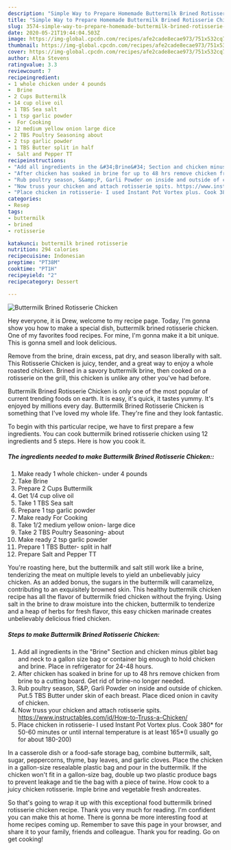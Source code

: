 ```yaml
---
description: "Simple Way to Prepare Homemade Buttermilk Brined Rotisserie Chicken"
title: "Simple Way to Prepare Homemade Buttermilk Brined Rotisserie Chicken"
slug: 3574-simple-way-to-prepare-homemade-buttermilk-brined-rotisserie-chicken
date: 2020-05-21T19:44:04.503Z
image: https://img-global.cpcdn.com/recipes/afe2cade8ecae973/751x532cq70/buttermilk-brined-rotisserie-chicken-recipe-main-photo.jpg
thumbnail: https://img-global.cpcdn.com/recipes/afe2cade8ecae973/751x532cq70/buttermilk-brined-rotisserie-chicken-recipe-main-photo.jpg
cover: https://img-global.cpcdn.com/recipes/afe2cade8ecae973/751x532cq70/buttermilk-brined-rotisserie-chicken-recipe-main-photo.jpg
author: Alta Stevens
ratingvalue: 3.3
reviewcount: 7
recipeingredient:
- 1 whole chicken under 4 pounds
-  Brine
- 2 Cups Buttermilk
- 14 cup olive oil
- 1 TBS Sea salt
- 1 tsp garlic powder
-  For Cooking
- 12 medium yellow onion large dice
- 2 TBS Poultry Seasoning about
- 2 tsp garlic powder
- 1 TBS Butter split in half
-  Salt and Pepper TT
recipeinstructions:
- "Add all ingredients in the &#34;Brine&#34; Section and chicken minus giblet bag and neck to a gallon size bag or container big enough to hold chicken and brine. Place in refrigerator for 24-48 hours."
- "After chicken has soaked in brine for up to 48 hrs remove chicken from brine to a cutting board. Get rid of brine-no longer needed."
- "Rub poultry season, S&amp;P, Garli Powder on inside and outside of chicken. Put.5 TBS Butter under skin of each breast. Place diced onion in cavity of chicken."
- "Now truss your chicken and attach rotisserie spits. https://www.instructables.com/id/How-to-Truss-a-Chicken/"
- "Place chicken in rotisserie- I used Instant Pot Vortex plus. Cook 380* for 50-60 minutes or until internal temperature is at least 165*(I usually go for about 180-200)"
categories:
- Resep
tags:
- buttermilk
- brined
- rotisserie

katakunci: buttermilk brined rotisserie
nutrition: 294 calories
recipecuisine: Indonesian
preptime: "PT38M"
cooktime: "PT1H"
recipeyield: "2"
recipecategory: Dessert

---
```



![Buttermilk Brined Rotisserie Chicken](https://img-global.cpcdn.com/recipes/afe2cade8ecae973/751x532cq70/buttermilk-brined-rotisserie-chicken-recipe-main-photo.jpg)

Hey everyone, it is Drew, welcome to my recipe page. Today, I'm gonna show you how to make a special dish, buttermilk brined rotisserie chicken. One of my favorites food recipes. For mine, I'm gonna make it a bit unique. This is gonna smell and look delicious.

Remove from the brine, drain excess, pat dry, and season liberally with salt. This Rotisserie Chicken is juicy, tender, and a great way to enjoy a whole roasted chicken. Brined in a savory buttermilk brine, then cooked on a rotisserie on the grill, this chicken is unlike any other you&#39;ve had before.

Buttermilk Brined Rotisserie Chicken is only one of the most popular of current trending foods on earth. It is easy, it's quick, it tastes yummy. It's enjoyed by millions every day. Buttermilk Brined Rotisserie Chicken is something that I've loved my whole life. They're fine and they look fantastic.


To begin with this particular recipe, we have to first prepare a few ingredients. You can cook buttermilk brined rotisserie chicken using 12 ingredients and 5 steps. Here is how you cook it.

##### The ingredients needed to make Buttermilk Brined Rotisserie Chicken::

1. Make ready 1 whole chicken- under 4 pounds
1. Take  Brine
1. Prepare 2 Cups Buttermilk
1. Get 1/4 cup olive oil
1. Take 1 TBS Sea salt
1. Prepare 1 tsp garlic powder
1. Make ready  For Cooking
1. Take 1/2 medium yellow onion- large dice
1. Take 2 TBS Poultry Seasoning- about
1. Make ready 2 tsp garlic powder
1. Prepare 1 TBS Butter- split in half
1. Prepare  Salt and Pepper TT


You&#39;re roasting here, but the buttermilk and salt still work like a brine, tenderizing the meat on multiple levels to yield an unbelievably juicy chicken. As an added bonus, the sugars in the buttermilk will caramelize, contributing to an exquisitely browned skin. This healthy buttermilk chicken recipe has all the flavor of buttermilk fried chicken without the frying. Using salt in the brine to draw moisture into the chicken, buttermilk to tenderize and a heap of herbs for fresh flavor, this easy chicken marinade creates unbelievably delicious fried chicken. 

##### Steps to make Buttermilk Brined Rotisserie Chicken:

1. Add all ingredients in the &#34;Brine&#34; Section and chicken minus giblet bag and neck to a gallon size bag or container big enough to hold chicken and brine. Place in refrigerator for 24-48 hours.
1. After chicken has soaked in brine for up to 48 hrs remove chicken from brine to a cutting board. Get rid of brine-no longer needed.
1. Rub poultry season, S&amp;P, Garli Powder on inside and outside of chicken. Put.5 TBS Butter under skin of each breast. Place diced onion in cavity of chicken.
1. Now truss your chicken and attach rotisserie spits. https://www.instructables.com/id/How-to-Truss-a-Chicken/
1. Place chicken in rotisserie- I used Instant Pot Vortex plus. Cook 380* for 50-60 minutes or until internal temperature is at least 165*(I usually go for about 180-200)


In a casserole dish or a food-safe storage bag, combine buttermilk, salt, sugar, peppercorns, thyme, bay leaves, and garlic cloves. Place the chicken in a gallon-size resealable plastic bag and pour in the buttermilk. If the chicken won&#39;t fit in a gallon-size bag, double up two plastic produce bags to prevent leakage and tie the bag with a piece of twine. How cook to a juicy chicken rotisserie. Imple brine and vegetable fresh andcreates. 

So that's going to wrap it up with this exceptional food buttermilk brined rotisserie chicken recipe. Thank you very much for reading. I'm confident you can make this at home. There is gonna be more interesting food at home recipes coming up. Remember to save this page in your browser, and share it to your family, friends and colleague. Thank you for reading. Go on get cooking!
